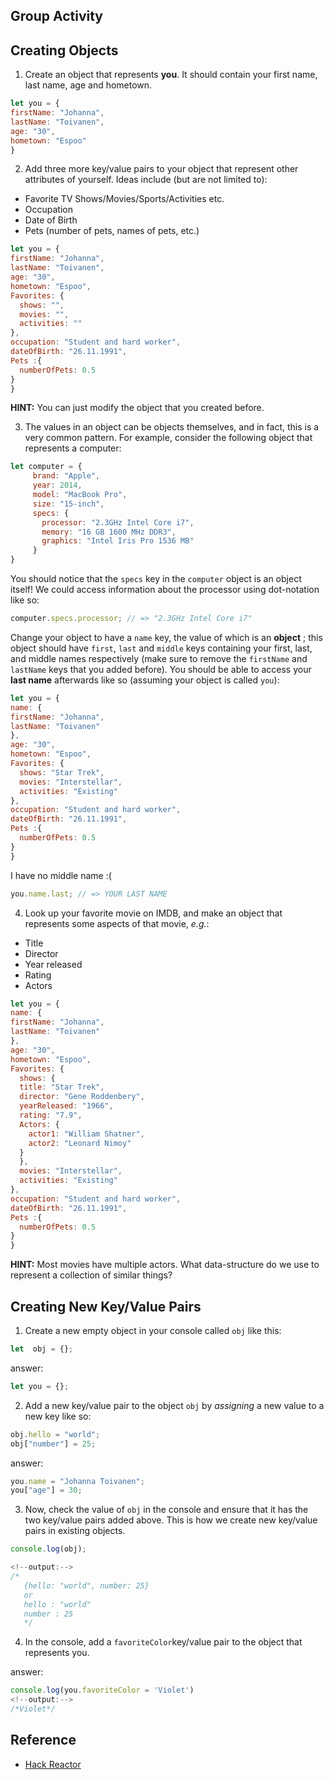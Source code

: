 ## Group Activity

## Creating Objects

1. Create an object that represents **you**. It should contain your first name, last name, age and hometown.
```js
let you = {
firstName: "Johanna",
lastName: "Toivanen",
age: "30",
hometown: "Espoo"
} 

```
2.  Add three more key/value pairs to your object that represent other attributes of yourself. Ideas include (but are not limited to):
- Favorite TV Shows/Movies/Sports/Activities etc.
- Occupation
- Date of Birth
- Pets (number of pets, names of pets, etc.)

```js
let you = {
firstName: "Johanna",
lastName: "Toivanen",
age: "30",
hometown: "Espoo",
Favorites: {
  shows: "",
  movies: "",
  activities: ""
},
occupation: "Student and hard worker",
dateOfBirth: "26.11.1991",
Pets :{
  numberOfPets: 0.5
}
} 
```

**HINT:** You can just modify the object that you created before.

3.  The values in an object can be objects themselves, and in fact, this is a very common pattern. For example, consider the following object that represents a computer:

 ```js
let computer = {
      brand: "Apple",
      year: 2014,
      model: "MacBook Pro",
      size: "15-inch",
      specs: {
        processor: "2.3GHz Intel Core i7",
        memory: "16 GB 1600 MHz DDR3",
        graphics: "Intel Iris Pro 1536 MB"
      }
}
 ```

You should notice that the `specs` key in the `computer` object is an object itself! We could access information about the processor using dot-notation like so:

```js
computer.specs.processor; // => "2.3GHz Intel Core i7"
```

Change your object to have a `name` key, the value of which is an **object** ; this object should have `first`, `last` and `middle` keys containing your first, last, and middle names respectively (make sure to remove the `firstName` and `lastName` keys that you added before). You should be able to access your **last name** afterwards like so (assuming your object is called `you`):

```js
let you = {
name: {
firstName: "Johanna",
lastName: "Toivanen"
},
age: "30",
hometown: "Espoo",
Favorites: {
  shows: "Star Trek",
  movies: "Interstellar",
  activities: "Existing"
},
occupation: "Student and hard worker",
dateOfBirth: "26.11.1991",
Pets :{
  numberOfPets: 0.5
}
} 
```

I have no middle name :(

```js
you.name.last; // => YOUR LAST NAME
```

4.  Look up your favorite movie on IMDB, and make an object that represents some aspects of that movie, *e.g.*:
- Title
- Director
- Year released
- Rating
- Actors

```js
let you = {
name: {
firstName: "Johanna",
lastName: "Toivanen"
},
age: "30",
hometown: "Espoo",
Favorites: {
  shows: {
  title: "Star Trek",
  director: "Gene Roddenbery",
  yearReleased: "1966",
  rating: "7.9",
  Actors: {
    actor1: "William Shatner",
    actor2: "Leonard Nimoy"
  }
  },
  movies: "Interstellar",
  activities: "Existing"
},
occupation: "Student and hard worker",
dateOfBirth: "26.11.1991",
Pets :{
  numberOfPets: 0.5
}
} 
```

**HINT:** Most movies have multiple actors. What data-structure do we use to represent a collection of similar things?

## Creating New Key/Value Pairs

1. Create a new empty object in your console called `obj` like this:

```js
let  obj = {};
```
answer:

```js
let you = {};
```

2. Add a new key/value pair to the object `obj` by *assigning* a new value to a new key like so:

```js
obj.hello = "world";
obj["number"] = 25;
```
answer: 

```js
you.name = "Johanna Toivanen";
you["age"] = 30;
```
3. Now, check the value of `obj` in the console and ensure that it has the two key/value pairs added above. This is how we create new key/value pairs in existing objects.

```js
console.log(obj);

<!--output:-->
/*
   {hello: "world", number: 25} 
   or
   hello : "world"
   number : 25
   */
```
4. In the console, add a `favoriteColor`key/value pair to the object that represents you.

answer:
```js
console.log(you.favoriteColor = 'Violet')
<!--output:-->
/*Violet*/
```
## Reference
- [Hack Reactor](https://github.com/hackreactor/javascript_301/tree/master/4-objects)
